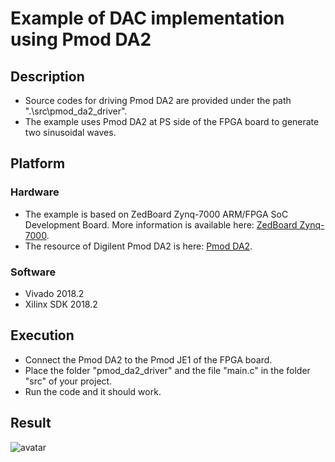 # Example of DAC implementation using Pmod DA2
## Description
- Source codes for driving Pmod DA2 are provided under the path ".\src\pmod_da2_driver".  
- The example uses Pmod DA2 at PS side of the FPGA board to generate two sinusoidal waves.
## Platform
### Hardware
- The example is based on ZedBoard Zynq-7000 ARM/FPGA SoC Development Board. More information is available here: [ZedBoard Zynq-7000](https://www.xilinx.com/products/boards-and-kits/1-elhabt.html.html).  
- The resource of Digilent Pmod DA2 is here: [Pmod DA2](https://reference.digilentinc.com/reference/pmod/pmodda2/start?_ga=2.65140266.565546699.1585146004-1359382362.1583559704).  
### Software
- Vivado 2018.2  
- Xilinx SDK 2018.2  
## Execution
- Connect the Pmod DA2 to the Pmod JE1 of the FPGA board.
- Place the folder "pmod_da2_driver" and the file "main.c" in the folder "src" of your project.
- Run the code and it should work.
## Result
![avatar](.\res.jpg)
